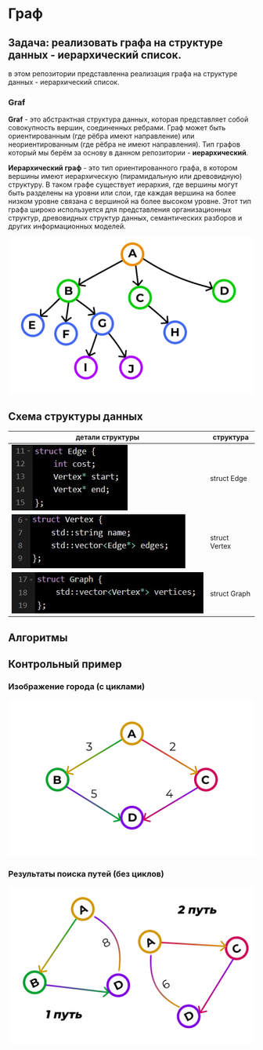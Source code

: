 ﻿# Граф
## Задача: реализовать графа на структуре данных - иерархический список.

в этом репозитории представленна реализация графа на структуре данных - иерархический список. 

### Graf
**Graf** - это абстрактная структура данных, которая представляет собой совокупность вершин, соединенных ребрами. Граф может быть ориентированным (где рёбра имеют направление) или неориентированным (где рёбра не имеют направления). Тип графов который мы берём за основу в данном репозитории - **иерархический**.

**Иерархический граф** - это тип ориентированного графа, в котором вершины имеют иерархическую (пирамидальную или древовидную) структуру. В таком графе существует иерархия, где вершины могут быть разделены на уровни или слои, где каждая вершина на более низком уровне связана с вершиной на более высоком уровне. Этот тип графа широко используется для представления организационных структур, древовидных структур данных, семантических разборов и других информационных моделей.

  ![graf](./pictures/Graf.png)

## Схема структуры данныx

|детали структуры|структура|
|--------|--------|
|![Edge](./pictures/structEdge.jpg)|struct Edge|
|![Vertex](./pictures/structVertex.jpg)|struct Vertex|
|![Graph](./pictures/structGraph.jpg)|struct Graph|

## Алгоритмы

## Контрольный пример

### Изображение города (с циклами)

![example](./pictures/example.png)

### Результаты поиска путей (без циклов)

![ways](./pictures/ways.png)

